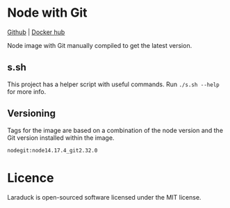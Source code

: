 # Node with Git

[Github](https://github.com/SAMDevelopment/nodegit) | [Docker hub](https://hub.docker.com/r/samdevelopment/nodegit)

Node image with Git manually compiled to get the latest version.

## s.sh

This project has a helper script with useful commands. Run `./s.sh --help` for more info.

## Versioning

Tags for the image are based on a combination of the node version and the Git version installed within the image.

`nodegit:node14.17.4_git2.32.0`

# Licence

Laraduck is open-sourced software licensed under the MIT license.
